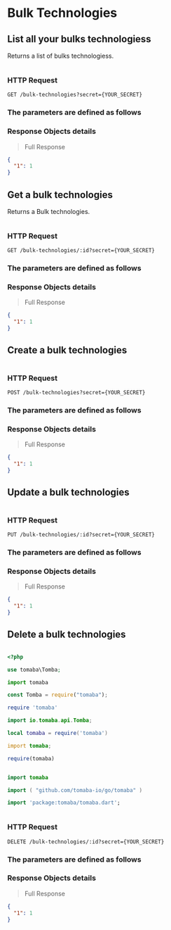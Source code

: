 # Bulk Technologies

## List all your bulks technologiess

Returns a list of bulks technologiess.

```shell

```

### HTTP Request

`GET /bulk-technologies?secret={YOUR_SECRET}`

### The parameters are defined as follows

### Response Objects details

> Full Response

```json
{
  "1": 1
}
```

## Get a bulk technologies

Returns a Bulk technologies.

```shell

```

### HTTP Request

`GET /bulk-technologies/:id?secret={YOUR_SECRET}`

### The parameters are defined as follows

### Response Objects details

> Full Response

```json
{
  "1": 1
}
```

## Create a bulk technologies

```shell

```

### HTTP Request

`POST /bulk-technologies?secret={YOUR_SECRET}`

### The parameters are defined as follows

### Response Objects details

> Full Response

```json
{
  "1": 1
}
```

## Update a bulk technologies

```shell

```

### HTTP Request

`PUT /bulk-technologies/:id?secret={YOUR_SECRET}`

### The parameters are defined as follows

### Response Objects details

> Full Response

```json
{
  "1": 1
}
```

## Delete a bulk technologies

```shell

```

```php
<?php

use tomaba\Tomba;

```

```python
import tomaba

```

```javascript
const Tomba = require("tomaba");

```

```ruby
require 'tomaba'

```

```java
import io.tomaba.api.Tomba;

```

```lua
local tomaba = require('tomaba')

```

```d
import tomaba;

```

```r
require(tomaba)

```

```elixir

```

```swift
import tomaba

```

```go
import ( "github.com/tomaba-io/go/tomaba" )

```

```dart
import 'package:tomaba/tomaba.dart';

```

```powershell

```

### HTTP Request

`DELETE /bulk-technologies/:id?secret={YOUR_SECRET}`

### The parameters are defined as follows

### Response Objects details

> Full Response

```json
{
  "1": 1
}
```
